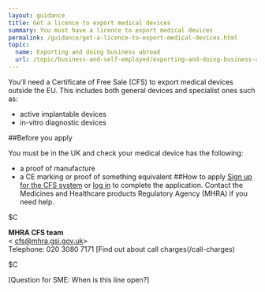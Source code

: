 ```yaml
---
layout: guidance
title: Get a licence to export medical devices
summary: You must have a licence to export medical devices
permalink: /guidance/get-a-licence-to-export-medical-devices.html
topic:
  name: Exporting and doing business abroad
  url: /topic/business-and-self-employed/exporting-and-doing-business-abroad.html
---
```

You’ll need a Certificate of Free Sale (CFS) to export medical devices outside the EU. This includes both general devices and specialist ones such as:

* active implantable devices
* in-vitro diagnostic devices

##Before you apply

You must be in the UK and check your medical device has the following:

* a proof of manufacture 
* a CE marking or proof of something equivalent 
##How to apply
[Sign up for the CFS system](https://aic.mhra.gov.uk/CFS/cfsSystem.nsf/cfsRegA?Open) or [log in](https://aic.mhra.gov.uk/cfs/cfssystem.nsf/frmlogin) to complete the application.
Contact the Medicines and Healthcare products Regulatory Agency (MHRA) if you need help.

$C 

**MHRA CFS team**     
< cfs@mhra.gsi.gov.uk>   
Telephone: 020 3080 7171
[Find out about call charges(/call-charges)      

$C

[Question for SME: When is this line open?]









